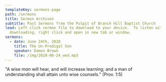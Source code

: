 ```yaml
---
templateKey: sermons-page
path: /sermons
title: Sermon Archives
subtitle: Past Sermons from the Pulpit of Branch Hill Baptist Church
lead: Left click sermon file to download to your device.  To listen without
  downloading, right click and open in new tab or window.
sermons:
  - date: June 24th, 2020
    title: The Un-Prodigal Son
    speaker: Damon Brown
    file: /img/2020-06-24_wed.mp3
---
```

"A wise *man* will hear, and will increase learning; and a man of understanding shall attain unto wise counsels."  (Prov. 1:5)